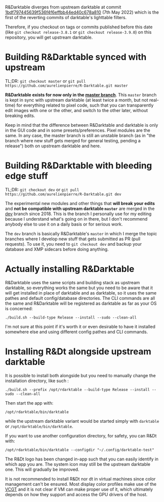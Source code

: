 R&Darktable diverges from upstream darktable at commit [1bdf797445639f536f4f6effbb44ed40c678a810](https://github.com/aurelienpierre/R-Darktable/commit/1bdf797445639f536f4f6effbb44ed40c678a810) (7th May 2022) which is the first of the reverting commits of darktable's lighttable filters. 

Therefore, if you checkout on tags or commits published before this date (like `git checkout release-3.8.1` or `git checkout release-3.9.0`) on this repository, you will get upstream darktable.

# Building R&Darktable synced with upstream

TL;DR: `git checkout master` or `git pull https://github.com/aurelienpierre/R-Darktable.git master`

__R&Darktable exists for now only in the [master branch](https://github.com/aurelienpierre/R-Darktable/tree/master)__. This `master` branch is kept in sync with upstream darktable (at least twice a month, but not real-time) for everything related to pixel code, such that you can transparently edit images with one or the other, and switch to the other later, without breaking edits. 

Keep in mind that the difference between R&Darktable and darktable is only in the GUI code and in some presets/preferences. Pixel modules are the same. In any case, the master branch is still an unstable branch (as in "the branch where new stuff gets merged for general testing, pending a release") both on upstream darktable and here.

# Building R&Darktable with bleeding edge stuff

TL;DR: `git checkout dev` or `git pull https://github.com/aurelienpierre/R-Darktable.git dev`

The experimental new modules and other things that __will break your edits__ and __not be compatible with upstream darktable `master`__ are merged in the [dev](https://github.com/aurelienpierre/R-Darktable/tree/dev) branch since 2018. This is the branch I personally use for my editing because I understand what's going on in there, but I don't recommend anybody else to use it on a daily basis or for serious work. 

The `dev` branch is basically R&Darktable's `master` in which I merge the topic branches where I develop new stuff that gets submitted as PR (pull requests). To use it, you need to `git checkout dev` and backup your database and XMP sidecars before doing anything.

# Actually installing R&Darktable

R&Darktable uses the same scripts and building stack as upstream darktable, so everything works the same but you need to be aware that it will get installed in place of darktable and as darktable, so it uses the same pathes and default config/database directories. The CLI commands are all the same and R&Darktable will be registered as darktable as far as your OS is concerned:

```shell
./build.sh --build-type Release --install --sudo --clean-all
```

I'm not sure at this point if it's worth it or even desirable to have it installed somewhere else and using different config pathes and CLI commands.

# Installing R&Dt alongside upstream darktable

It is possible to install both alongside but you need to manually change the installation directory, like such : 

```shell
./build.sh --prefix /opt/rdarktable --build-type Release --install --sudo --clean-all
```

Then start the app with:

```shell
/opt/rdarktable/bin/darktable
```

while the upstream darktable variant would be started simply with `darktable` or `/opt/darktable/bin/darktable`.

If you want to use another configuration directory, for safety, you can R&Dt with:

```shell
/opt/rdarktable/bin/darktable --configdir "~/.config/darktable-test"
```

The R&Dt logo has been changed in-app such that you can easily identify in which app you are. The system icon may still be the upstream darktable one. This will gradually be improved.

It is not recommended to install R&Dt nor dt in virtual machines since color management can't be ensured. Most display color profiles make use of the [VCGT](https://argyllcms.freelists.narkive.com/uTZlLmgY/vcgt-meaning-with-regard-to-the-icc-profile#post2) and it is not clear if VM can make proper use of it, which ultimately depends on how they support and access the GPU drivers of the host.